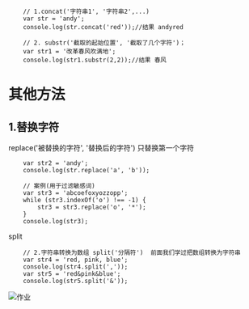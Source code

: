 ```
    // 1.concat('字符串1', '字符串2',...)
    var str = 'andy';
    console.log(str.concat('red'));//结果 andyred

    // 2. substr('截取的起始位置', '截取了几个字符')；
    var str1 = '改革春风吹满地';
    console.log(str1.substr(2,2));//结果 春风

```

# 其他方法

##   1.替换字符

replace('被替换的字符', '替换后的字符')  只替换第一个字符

```
    var str2 = 'andy';
    console.log(str.replace('a', 'b'));
    
    // 案例(用于过滤敏感词)
    var str3 = 'abcoefoxyozzopp';
    while (str3.indexOf('o') !== -1) {
        str3 = str3.replace('o', '*');
    }
    console.log(str3);

```

split 

```
    // 2.字符串转换为数组 split('分隔符')  前面我们学过把数组转换为字符串
    var str4 = 'red, pink, blue';
    console.log(str4.split(','));
    var str5 = 'red&pink&blue';
    console.log(str5.split('&'));

```

![作业](C:\Users\wenwei\AppData\Roaming\Typora\typora-user-images\1571645811733.png)


